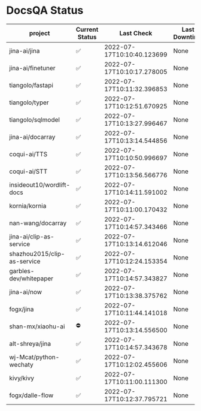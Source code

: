 # DocsQA Status

|          project          |Current Status|        Last Check        |Last Downtime|
|---------------------------|--------------|--------------------------|-------------|
|jina-ai/jina               |✅            |2022-07-17T10:10:40.123699|None         |
|jina-ai/finetuner          |✅            |2022-07-17T10:10:17.278005|None         |
|tiangolo/fastapi           |✅            |2022-07-17T10:11:32.396853|None         |
|tiangolo/typer             |✅            |2022-07-17T10:12:51.670925|None         |
|tiangolo/sqlmodel          |✅            |2022-07-17T10:13:27.996467|None         |
|jina-ai/docarray           |✅            |2022-07-17T10:13:14.544856|None         |
|coqui-ai/TTS               |✅            |2022-07-17T10:10:50.996697|None         |
|coqui-ai/STT               |✅            |2022-07-17T10:13:56.566776|None         |
|insideout10/wordlift-docs  |✅            |2022-07-17T10:14:11.591002|None         |
|kornia/kornia              |✅            |2022-07-17T10:11:00.170432|None         |
|nan-wang/docarray          |✅            |2022-07-17T10:14:57.343466|None         |
|jina-ai/clip-as-service    |✅            |2022-07-17T10:13:14.612046|None         |
|shazhou2015/clip-as-service|✅            |2022-07-17T10:12:24.153354|None         |
|garbles-dev/whitepaper     |✅            |2022-07-17T10:14:57.343827|None         |
|jina-ai/now                |✅            |2022-07-17T10:13:38.375762|None         |
|fogx/jina                  |✅            |2022-07-17T10:11:44.141018|None         |
|shan-mx/xiaohu-ai          |⛔️           |2022-07-17T10:13:14.556500|None         |
|alt-shreya/jina            |✅            |2022-07-17T10:14:57.343678|None         |
|wj-Mcat/python-wechaty     |✅            |2022-07-17T10:12:02.455606|None         |
|kivy/kivy                  |✅            |2022-07-17T10:11:00.111300|None         |
|fogx/dalle-flow            |✅            |2022-07-17T10:12:37.795721|None         |
